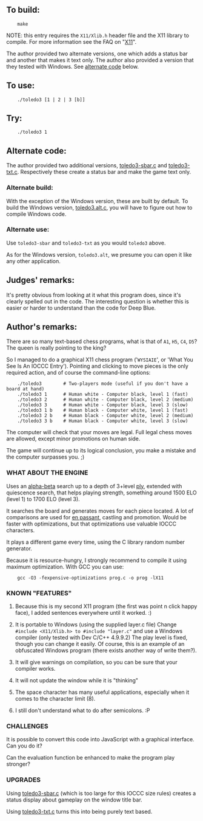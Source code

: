 ## To build:

``` <!---sh-->
    make
```

NOTE: this entry requires the `X11/Xlib.h` header file and the X11 library to
compile.  For more information see the
FAQ on "[X11](../../faq.html#X11)".

The author provided two alternate versions, one which adds a status bar and
another that makes it text only. The author also provided a version that they
tested with Windows.  See [alternate code](#alternate-code) below.


## To use:

``` <!---sh-->
    ./toledo3 [1 | 2 | 3 [b]]
```


## Try:

``` <!---sh-->
    ./toledo3 1
```


## Alternate code:

The author provided two additional versions, [toledo3-sbar.c](%%REPO_URL%%/2006/toledo3/toledo3-sbar.c)
and [toledo3-txt.c](%%REPO_URL%%/2006/toledo3/toledo3-txt.c). Respectively these create a status bar and
make the game text only.


### Alternate build:

With the exception of the Windows version, these are built by default. To build
the Windows version, [toledo3.alt.c](%%REPO_URL%%/2006/toledo3/toledo3.alt.c), you will have to figure out
how to compile Windows code.


### Alternate use:

Use `toledo3-sbar` and `toledo3-txt` as you would `toledo3` above.

As for the Windows version, `toledo3.alt`, we presume you can open it like any
other application.


## Judges' remarks:

It's pretty obvious from looking at it what this program does,
since it's clearly spelled out in the code.  The interesting
question is whether this is easier or harder to understand than
the code for Deep Blue.


## Author's remarks:

There are so many text-based chess programs, what is that of
`A1`, `H5`, `C4`, `D5`?  The queen is really pointing to the king?

So I managed to do a graphical X11 chess program ('`WYSIAIE`', or 'What You See
Is An IOCCC Entry'). Pointing and clicking to move pieces is the only required
action, and of course the command-line options:

``` <!---sh-->
    ./toledo3        # Two-players mode (useful if you don't have a board at hand)
    ./toledo3 1      # Human white - Computer black, level 1 (fast)
    ./toledo3 2      # Human white - Computer black, level 2 (medium)
    ./toledo3 3      # Human white - Computer black, level 3 (slow)
    ./toledo3 1 b    # Human black - Computer white, level 1 (fast)
    ./toledo3 2 b    # Human black - Computer white, level 2 (medium)
    ./toledo3 3 b    # Human black - Computer white, level 3 (slow)
```

The computer will check that your moves are legal. Full legal
chess moves are allowed, except minor promotions on human side.

The game will continue up to its logical conclusion, you make
a mistake and the computer surpasses you. ;)


### WHAT ABOUT THE ENGINE

Uses an [alpha-beta](https://en.wikipedia.org/wiki/Alpha_Beta) search up to a
depth of 3+level [ply](https://en.wikipedia.org/wiki/Ply_&#x28;game_theory&#x29;),
extended with quiescence search, that helps playing strength, something around
1500 ELO (level 1) to 1700 ELO (level 3).

It searches the board and generates moves for each piece located.  A lot of
comparisons are used for [en passant](https://en.wikipedia.org/wiki/En_passant),
castling and promotion. Would be faster with optimizations, but that
optimizations use valuable IOCCC characters.

It plays a different game every time, using the C library random
number generator.

Because it is resource-hungry, I strongly recommend to compile it
using maximum optimization. With GCC you can use:

``` <!---sh-->
    gcc -O3 -fexpensive-optimizations prog.c -o prog -lX11
```

### KNOWN "FEATURES"

1. Because this is my second X11 program (the first was
   point n click happy face), I added sentences everywhere
   until it worked. :)

2. It is portable to Windows (using the supplied layer.c file)
   Change `#include <X11/Xlib.h> to #include "layer.c"` and
   use a Windows compiler (only tested with Dev C/C++ 4.9.9.2)
   The play level is fixed, though you can change it easily.
   Of course, this is an example of an obfuscated Windows
   program (there exists another way of write them?).

3. It will give warnings on compilation, so you can be sure
   that your compiler works.

4. It will not update the window while it is "thinking"

5. The space character has many useful applications, especially
   when it comes to the character limit (8).

6. I still don't understand what to do after semicolons. :P


### CHALLENGES

It is possible to convert this code into JavaScript with a
graphical interface.  Can you do it?

Can the evaluation function be enhanced to make the program
play stronger?


### UPGRADES

Using [toledo3-sbar.c](%%REPO_URL%%/2006/toledo3/toledo3-sbar.c) (which is too large for this IOCCC size
rules) creates a status display about gameplay on the window title bar.

Using [toledo3-txt.c](%%REPO_URL%%/2006/toledo3/toledo3-txt.c) turns this into being purely text based.


<!--

    Copyright © 1984-2024 by Landon Curt Noll. All Rights Reserved.

    You are free to share and adapt this file under the terms of this license:

        Creative Commons Attribution-ShareAlike 4.0 International (CC BY-SA 4.0)

    For more information, see:

        https://creativecommons.org/licenses/by-sa/4.0/

-->
